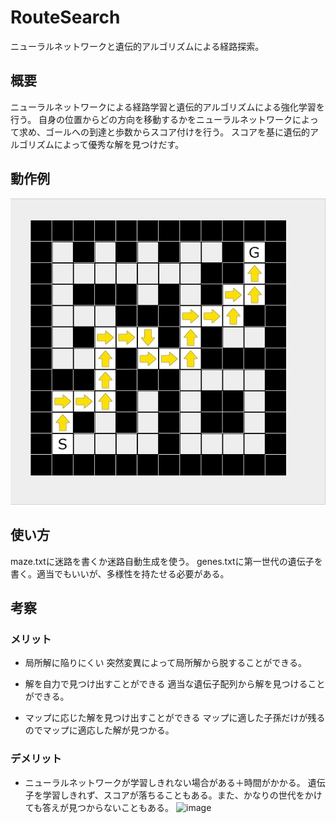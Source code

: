 RouteSearch
====
ニューラルネットワークと遺伝的アルゴリズムによる経路探索。

## 概要
ニューラルネットワークによる経路学習と遺伝的アルゴリズムによる強化学習を行う。
自身の位置からどの方向を移動するかをニューラルネットワークによって求め、ゴールへの到達と歩数からスコア付けを行う。
スコアを基に遺伝的アルゴリズムによって優秀な解を見つけだす。

## 動作例
![image](https://raw.githubusercontent.com/kai0masanari/RouteSearch/master/art/image.png)

## 使い方
maze.txtに迷路を書くか迷路自動生成を使う。
genes.txtに第一世代の遺伝子を書く。適当でもいいが、多様性を持たせる必要がある。

## 考察
### メリット
* 局所解に陥りにくい
突然変異によって局所解から脱することができる。

* 解を自力で見つけ出すことができる
適当な遺伝子配列から解を見つけることができる。

* マップに応じた解を見つけ出すことができる
マップに適した子孫だけが残るのでマップに適応した解が見つかる。

### デメリット
* ニューラルネットワークが学習しきれない場合がある＋時間がかかる。
遺伝子を学習しきれず、スコアが落ちることもある。また、かなりの世代をかけても答えが見つからないこともある。
![image](https://raw.githubusercontent.com/kai0masanari/RouteSearch/master/art/image‗1.png)
